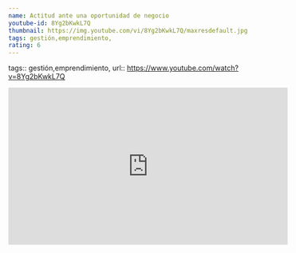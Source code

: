 ```yaml
---
name: Actitud ante una oportunidad de negocio
youtube-id: 8Yg2bKwkL7Q
thumbnail: https://img.youtube.com/vi/8Yg2bKwkL7Q/maxresdefault.jpg
tags: gestión,emprendimiento,
rating: 6
---
```

tags:: gestión,emprendimiento,
url:: https://www.youtube.com/watch?v=8Yg2bKwkL7Q

<iframe width='560' height='315' src='https://www.youtube.com/embed/8Yg2bKwkL7Q' title='YouTube video player' frameborder='0' allow='accelerometer; autoplay; clipboard-write; encrypted-media; gyroscope; picture-in-picture; web-share' allowfullscreen></iframe>


